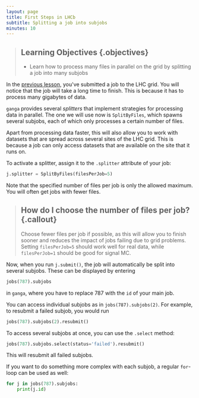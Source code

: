 ```yaml
---
layout: page
title: First Steps in LHCb
subtitle: Splitting a job into subjobs
minutes: 10
---
```

> ## Learning Objectives {.objectives}
>
> * Learn how to process many files in parallel on the grid
>   by splitting a job into many subjobs
>

In the [previous lesson](11-davinci-grid.md), you've submitted a job to the LHC grid.
You will notice that the job will take a long time to finish.
This is because it has to process many gigabytes of data.

`ganga` provides several *splitters* that implement strategies for processing data in parallel.
The one we will use now is `SplitByFiles`, which spawns several subjobs, each of which only processes a certain number of files.

Apart from processing data faster, this will also allow you to work with datasets that are spread across several sites of the LHC grid.
This is because a job can only access datasets that are available on the site that it runs on.

To activate a splitter, assign it to the `.splitter` attribute of your job:
```python
j.splitter = SplitByFiles(filesPerJob=5)
```
Note that the specified number of files per job is only the allowed maximum.
You will often get jobs with fewer files.

> ## How do I choose the number of files per job? {.callout}
> Choose fewer files per job if possible, as this will allow you to finish sooner and reduces the impact of jobs failing due to grid problems.
> Setting `filesPerJob=5` should work well for real data, while `filesPerJob=1` should be good for signal MC.

Now, when you run `j.submit()`, the job will automatically be split into several subjobs.
These can be displayed by entering

```python
jobs(787).subjobs
```
in `ganga`, where you have to replace 787 with the `id` of your main job.

You can access individual subjobs as in `jobs(787).subjobs(2)`.
For example, to resubmit a failed subjob, you would run
```python
jobs(787).subjobs(2).resubmit()
```

To access several subjobs at once, you can use the `.select` method:
```python
jobs(787).subjobs.select(status='failed').resubmit()
```
This will resubmit all failed subjobs.

If you want to do something more complex with each subjob, a regular `for`-loop can be used as well:
```python
for j in jobs(787).subjobs:
    print(j.id)
```

